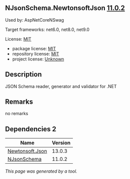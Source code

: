 NJsonSchema.NewtonsoftJson [11.0.2](https://www.nuget.org/packages/NJsonSchema.NewtonsoftJson/11.0.2)
--------------------

Used by: AspNetCoreNSwag

Target frameworks: net6.0, net8.0, net9.0

License: [MIT](../../../../licenses/mit) 

- package license: [MIT](https://licenses.nuget.org/MIT) 
- repository license: [MIT](https://github.com/RicoSuter/NJsonSchema) 
- project license: [Unknown](http://njsonschema.org/) 

Description
-----------
JSON Schema reader, generator and validator for .NET

Remarks
-----------
no remarks


Dependencies 2
-----------

|Name|Version|
|----------|:----|
|[Newtonsoft.Json](../../../../packages/nuget.org/newtonsoft.json/13.0.3)|13.0.3|
|[NJsonSchema](../../../../packages/nuget.org/njsonschema/11.0.2)|11.0.2|

*This page was generated by a tool.*